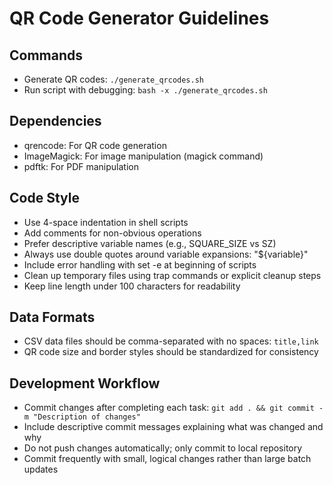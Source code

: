 # QR Code Generator Guidelines

## Commands
- Generate QR codes: `./generate_qrcodes.sh`
- Run script with debugging: `bash -x ./generate_qrcodes.sh`

## Dependencies
- qrencode: For QR code generation
- ImageMagick: For image manipulation (magick command)
- pdftk: For PDF manipulation

## Code Style
- Use 4-space indentation in shell scripts
- Add comments for non-obvious operations
- Prefer descriptive variable names (e.g., SQUARE_SIZE vs SZ)
- Always use double quotes around variable expansions: "${variable}"
- Include error handling with set -e at beginning of scripts
- Clean up temporary files using trap commands or explicit cleanup steps
- Keep line length under 100 characters for readability

## Data Formats
- CSV data files should be comma-separated with no spaces: `title,link`
- QR code size and border styles should be standardized for consistency

## Development Workflow
- Commit changes after completing each task: `git add . && git commit -m "Description of changes"`
- Include descriptive commit messages explaining what was changed and why
- Do not push changes automatically; only commit to local repository
- Commit frequently with small, logical changes rather than large batch updates
